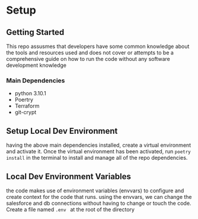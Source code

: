 # Setup

## Getting Started

This repo assusmes that developers have some common knowledge about the tools and resources used and does not cover or attempts to be a comprehensive guide on how to run the code without any software development knowledge

### Main Dependencies

- python 3.10.1
- Poertry
- Terraform
- git-crypt

## Setup Local Dev Environment

having the above main dependencies installed, create a virtual environment and activate it. Once the virtual environment has been activated, run `poetry install` in the terminal to install and manage all of the repo dependencies.

## Local Dev Environment Variables

the code makes use of environment variables (envvars) to configure and create context for the code that runs. using the envvars, we can change the salesforce and db connections without having to change or touch the code. Create a file named `.env ` at the root of the directory

